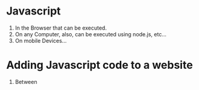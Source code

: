 # Javascript

1. In the Browser that can be executed.
2. On any Computer, also, can be executed using node.js, etc...
3. On mobile Devices...

# Adding Javascript code to a website

1. Between <script> tag
2. Via <script> import

<br/>

# import & export

## import

- `import` : 다른 모듈에서 내보낸 변수, 함수, 클래스 등을 현재 파일에서 사용할 수 있게 가져오는 데 사용된다.

```javascript
import { add, subtract } from './math';
//main.js파일
console.log(add(5, 3));      // 8
console.log(subtract(8, 3)); // 5
```

위의 코드에서 `main.js` 파일에서 `math.js` 모듈에서 내보낸 add와 subtract 함수를 가져와 사용하고 있다.

## export

```javascript
//math.js
export const add = (a, b) => a + b;
export const subtract = (a, b) => a - b;
```

위의 코드에서 `add`와 `subtract` 함수를 `math.js` 모듈에서 내보내고 있다.

## export default

- 모듈은 export default라는 특별한 문법을 지원한다. export default를 사용하면 `해당 모듈엔 개체가 하나만 있다`는 사실을 명시한다.

```javascript
export default App
```
<br/>
<br/>

## Variables

1. `Reusability`
2. `Readability`

# function

```javascript
function combine(a,b,c){
    return a*b/c;
}
```

## 익명함수 export

```javascript
export default function(userName,message){
    return userName+message;
}
```

또는

```javascript
export default (userName,message)=>{
    return userName+message;
}
```
## 화살표 함수

- 화살표 함수를 다룰 때에는 `구문 단축키`를 사용할 수 있다.
1. 화살표 함수가 정확히 하나의 매개변수만 사용하는 경우, 묶는 괄호를 생략할 수 있다.
    - 함수에 매개변수가 없는 경우에는 괄호를 생략할 수 없다.
    - 함수가 둘 이상의 매개변수를 받는 경우에도 괄호를 생략하면 안된다.
      
```javascript
const whatIsYourName = userName => {
    return userName;
}
```

2. 화살표 함수에 반환문 외에 다른 구문이 없으면, `return`과 중괄호를 생략할 수 있다.

```javascript
const plusThree = number => number+3;
```

3. 객체만 반환하는 경우
    - 자바스크립트는 중괄호를 js 객체를 생성하는 코드가 아니라, 함수 본문 wrapper로 생각한다.
    - 객체를 생성하고 반환하려면, 객체와 중괄호를 추가 괄호로 감싸야한다.
    - 자바스크립트는 이를 중괄호가 함수 본문을 정의하는 것이 아닌, 객체를 생성하기 위한 것이라고 이해한다.
    - 따라서, 객체가 반환된다.
      
```javascript
const MakeAge = (number) => {
    return ({age:number});
}
```

<br/>

## 배열

- map은 기존 배열 수정 x, 새로운 원소로 반환

```javascript
myArray.findIndex(item=>item==='the index of item which i wanna find');

myArray.map((item)=>{
    return item+'!';
});

myArray.map(item=>item+'?');

const newArray=myArray.map((item)=>{
    return {text:item};
});

const newArray2=myArray.map(item=>({text:item}));
```

### 배열 순회

```javascript
for(const element of array){
    console.log(element);
}
```
### 배열 분해

```javascript
const [] = ["ash","9","river"];
const [top,mid,bottom] = ["ash","9","river"];
```

### 객체 분해

```javascript
const {name,age}={
    name:"ash9river",
    age:24,
};
```

## Destructuring

### 배열 디스트럭처링

```javascript
// 기본 배열 디스트럭처링
const numbers = [1, 2, 3];
const [a, b, c] = numbers;
console.log(a); // 1
console.log(b); // 2
console.log(c); // 3

// 생략 가능한 요소
const [x, , y] = numbers;
console.log(x); // 1
console.log(y); // 3
```

### 객체 디스트럭처링

```javascript
// 기본 객체 디스트럭처링
const person = { name: 'John', age: 30 };
const { name, age } = person;
console.log(name); // John
console.log(age);  // 30

// 다른 변수명으로 할당
const { name: personName, age: personAge } = person;
console.log(personName); // John
console.log(personAge);  // 30

// 기본 값 설정
const { city = 'Unknown' } = person;
console.log(city); // Unknown
```

- 중첩 객체 디스트럭처링

```javascript
const user = {
    name: 'Ssong',
    address: {
        city: 'seoul'
    }
};

 //adress 프로퍼티 키로 객체를 추출하고 이 객체의 city 프로퍼티 키로 값을 추출
 const { address: { city } } = user;
 console.log(city); //seoul

 //Rest 프로퍼티 ...을 사용할 수 있다.
 const { x, ...rest } = { x: 1, y: 2, z: 3 };
 console.log(x, rest) = 1, { y: 2, z: 3 }
```

### 함수 매개변수 목록에서 디스트럭처링

- `비구조화 할당`
- 함수가 객체를 포함하는 매개 변수를 할당하는 경우, 객체 프로퍼티를 `꺼내어` 지역 범위 변수로 사용할 수 있도록 함수를 비구조화 할 수 있다.

  
### 함수 매개변수 디스트럭처링 예시

```javascript
// 함수 매개변수에서 배열 디스트럭처링
const printNumbers = ([x, y, z]) => {
  console.log(x, y, z);
};
printNumbers([1, 2, 3]); // 1 2 3

// 함수 매개변수에서 객체 디스트럭처링
const printPerson = ({ name, age }) => {
  console.log(name, age);
};
printPerson({ name: 'Alice', age: 25 }); // Alice 25
```

## 스프레드 연산자(전개 연산자)

- `...` : ES6에서 도입된 스프레드 문법(spread syntax) 
- 하나로 뭉쳐 있는 여러 값들의 집합을 펼쳐서 개별적인 값들의 목록으로 만든다.

```javascript
console.log(...[1,2,3]); // 1 2 3
console.log(...'hello, World'); // h e l l o ,   W o r l d
```
- 스프레드 문법을 사용할 수 있는 대상은 순회할 수 있는 `이터러블`에 한정된다.
- Array, String, Map, Set은 `이터러블`이다.
  
> 스프레드 문법의 결과는 값이 아니다. <br/>
> 즉 스프레드 문법은 값을 생성하는 연산자가 아니다. 따라서 스프레드 문법의 결과는 변수에 할당할 수 없다.

### 함수 호출문의 인수 목록에서 사용

```javascript
const arr = [1, 2, 3];
console.log(Math.max(...arr)); // 3
```

### 배열 리터럴 내부에서 사용

- 서로 다른 배열을 하나의 배열로 결합할 수 있다.
  
```javascript
const arr = [...[1, 2], ...[3, 4]];
console.log(arr); // [1, 2, 3, 4]
```

- `splice` 함수로 새로운 배열을 만들 때 활용할 수 있다.

```javascript
const arr1 = [1, 4];
const arr2 = [2, 3];
arr1.splice(1, 0, arr2); // 배열 자체가 들어감. [1, [2, 3], 4]
arr1.splice(1, 0, ...arr2); // ES6 
console.log(arr1); //배열 내부의 값이 들어감. [1, 2, 3, 4]
```

- 스프레드 문법을 이용해 배열을 `복사`할 수 있다.

```javascript
const origin = [1, 2];
const copy = [...origin];

console.log(copy); // [1, 2]
console.log(copy === origin); // false
```

> ❗ 스프레드 연산자는 `depth`가 `1`일 경우에만 깊은 복사이고, `depth`가 `2`이상이면 얕은 복사를 수행한다.

### 이터러블을 배열로 변환

```javascript
function sum() {
  return [...arguments].reduce((pre, cur) => pre + cur, 0);
}
console.log(sum(1, 2, 3)); //6
/*
return [...arguments].reduce((pre, cur) => pre + cur, 0); : arguments를 배열로 변환하고, 배열의 reduce 메서드를 사용하여 모든 요소를 더한 값을 반환.
arguments: 함수 내부에서 사용 가능한 특별한 변수로, 함수에 전달된 인자. 이터러블이면서, 유사 배열 객체.

[...arguments]: 전개 연산자(...)를 사용하여 arguments를 배열로 변환.
.reduce((pre, cur) => pre + cur, 0): 배열의 모든 요소를 더하는 reduce 메서드를 사용.

pre: 누적된 합계.
cur: 현재 처리 중인 배열의 요소.
0: 초기 누적 값으로 0을 설정.
*/
```

- Rest 파라미터를 활용하는 것이 더 간편하다.

```javascript
//Rest 파라미터는 args는 함수에 전달된 인수들의 목록을 배열로 전달받는다.
const sum = (...args) => args.reduce((pre, cur) => pre + cur, 0);
console.log(sum(1, 2, 3,)); // 6
```

> ❗ 이터러블이 아닌 유사 배열 객체는 스프레드 문법의 대상이 될 수 없다. <br/>
> ✅ ES6에서 도입된 `Array.from` 메서드를 사용하여 이터러블이 아닌 유사 배열 객체를 배열로 변경 할 수 있다.

### 객체 리터럴 내부에서 사용

```javascript
// 객체 병합. 프로퍼티가 중복되는 경우 뒤에 위치한 프로퍼티가 우선권을 갖는다.
const merged = { ... { x:1, y:2 }, ... { y:10, z:3} };
console.log(merged); // { x:1, y:10, z:3 }

// 특정 프로퍼티 변경
const changed = { ... {x: 1, y: 2 }, y: 100 };
console.log(changed); // { x:1, y:100 }

// 프로퍼티 추가
const added = { ... {x:1, y:2}, z: 0};
console.log(added) // { x:1, y:2, z:0 }
```

### Rest 파리미터 vs 스프레드 

- Rest 파라미터는 함수에 전달된 인수들의 목록을 배열로 전달받기 위해 매개변수 이름 앞에 ...을 붙이는 것이다.
- 스프레드 문법은 여러 개의 값이 하나로 뭉쳐 있는 배열과 같은 이터러블을 펼처서 개별적인 값들의 목록을 만드는 것이다.
- 따라서 Rest 파라미터와 스프레드 문법은 서로 반대의 개념이다.





